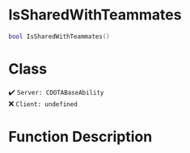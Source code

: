 # IsSharedWithTeammates
```lua
bool IsSharedWithTeammates()
```
# Class
✔️ `Server: CDOTABaseAbility`  
❌ `Client: undefined`  

# Function Description

